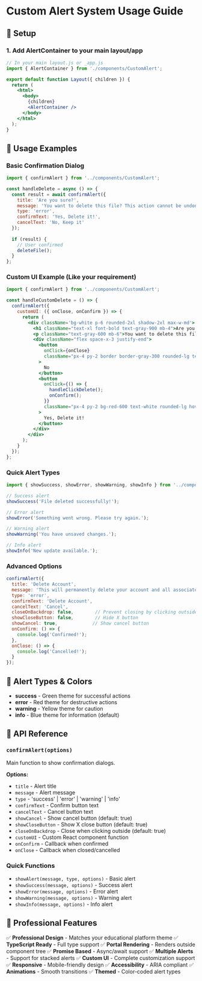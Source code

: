 # Custom Alert System Usage Guide

## 🚀 Setup

### 1. Add AlertContainer to your main layout/app

```jsx
// In your main layout.js or _app.js
import { AlertContainer } from './components/CustomAlert';

export default function Layout({ children }) {
  return (
    <html>
      <body>
        {children}
        <AlertContainer />
      </body>
    </html>
  );
}
```

## 📝 Usage Examples

### Basic Confirmation Dialog
```jsx
import { confirmAlert } from '../components/CustomAlert';

const handleDelete = async () => {
  const result = await confirmAlert({
    title: 'Are you sure?',
    message: 'You want to delete this file? This action cannot be undone.',
    type: 'error',
    confirmText: 'Yes, Delete it!',
    cancelText: 'No, Keep it'
  });
  
  if (result) {
    // User confirmed
    deleteFile();
  }
};
```

### Custom UI Example (Like your requirement)
```jsx
import { confirmAlert } from '../components/CustomAlert';

const handleCustomDelete = () => {
  confirmAlert({
    customUI: ({ onClose, onConfirm }) => {
      return (
        <div className='bg-white p-6 rounded-2xl shadow-2xl max-w-md'>
          <h1 className="text-xl font-bold text-gray-900 mb-4">Are you sure?</h1>
          <p className="text-gray-600 mb-6">You want to delete this file?</p>
          <div className="flex space-x-3 justify-end">
            <button 
              onClick={onClose}
              className="px-4 py-2 border border-gray-300 rounded-lg text-gray-700 hover:bg-gray-50"
            >
              No
            </button>
            <button
              onClick={() => {
                handleClickDelete();
                onConfirm();
              }}
              className="px-4 py-2 bg-red-600 text-white rounded-lg hover:bg-red-700"
            >
              Yes, Delete it!
            </button>
          </div>
        </div>
      );
    }
  });
};
```

### Quick Alert Types
```jsx
import { showSuccess, showError, showWarning, showInfo } from '../components/CustomAlert';

// Success alert
showSuccess('File deleted successfully!');

// Error alert
showError('Something went wrong. Please try again.');

// Warning alert
showWarning('You have unsaved changes.');

// Info alert
showInfo('New update available.');
```

### Advanced Options
```jsx
confirmAlert({
  title: 'Delete Account',
  message: 'This will permanently delete your account and all associated data.',
  type: 'error',
  confirmText: 'Delete Account',
  cancelText: 'Cancel',
  closeOnBackdrop: false,        // Prevent closing by clicking outside
  showCloseButton: false,        // Hide X button
  showCancel: true,             // Show cancel button
  onConfirm: () => {
    console.log('Confirmed!');
  },
  onClose: () => {
    console.log('Cancelled!');
  }
});
```

## 🎨 Alert Types & Colors

- **success** - Green theme for successful actions
- **error** - Red theme for destructive actions
- **warning** - Yellow theme for caution
- **info** - Blue theme for information (default)

## 🔧 API Reference

### `confirmAlert(options)`
Main function to show confirmation dialogs.

**Options:**
- `title` - Alert title
- `message` - Alert message
- `type` - 'success' | 'error' | 'warning' | 'info'
- `confirmText` - Confirm button text
- `cancelText` - Cancel button text
- `showCancel` - Show cancel button (default: true)
- `showCloseButton` - Show X close button (default: true)
- `closeOnBackdrop` - Close when clicking outside (default: true)
- `customUI` - Custom React component function
- `onConfirm` - Callback when confirmed
- `onClose` - Callback when closed/cancelled

### Quick Functions
- `showAlert(message, type, options)` - Basic alert
- `showSuccess(message, options)` - Success alert
- `showError(message, options)` - Error alert  
- `showWarning(message, options)` - Warning alert
- `showInfo(message, options)` - Info alert

## 🎯 Professional Features

✅ **Professional Design** - Matches your educational platform theme
✅ **TypeScript Ready** - Full type support
✅ **Portal Rendering** - Renders outside component tree
✅ **Promise Based** - Async/await support
✅ **Multiple Alerts** - Support for stacked alerts
✅ **Custom UI** - Complete customization support
✅ **Responsive** - Mobile-friendly design
✅ **Accessibility** - ARIA compliant
✅ **Animations** - Smooth transitions
✅ **Themed** - Color-coded alert types
